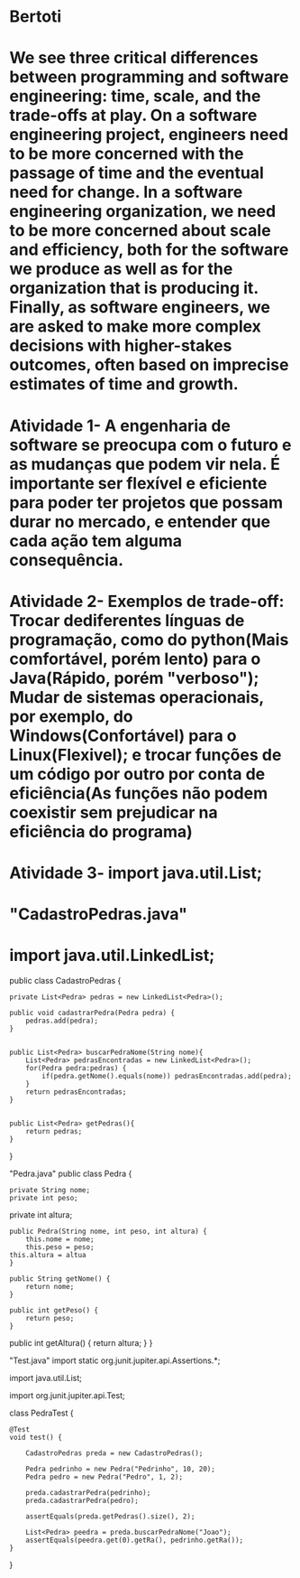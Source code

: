 # Bertoti
# We see three critical differences between programming and software engineering: time, scale, and the trade-offs at play. On a software engineering project, engineers need to be more concerned with the passage of time and the eventual need for change. In a software engineering organization, we need to be more concerned about scale and efficiency, both for the software we produce as well as for the organization that is producing it. Finally, as software engineers, we are asked to make more complex decisions with higher-stakes outcomes, often based on imprecise estimates of time and growth.

# Atividade 1- A engenharia de software se preocupa com o futuro e as mudanças que podem vir nela. É importante ser flexível e eficiente para poder ter projetos que possam durar no mercado, e entender que cada ação tem alguma consequência.

# Atividade 2- Exemplos de trade-off: Trocar dediferentes línguas de programação, como do python(Mais comfortável, porém lento) para o Java(Rápido, porém "verboso"); Mudar de sistemas operacionais, por exemplo, do Windows(Confortável) para o Linux(Flexivel); e trocar funções de um código por outro por conta de eficiência(As funções não podem coexistir sem prejudicar na eficiência do programa)

# Atividade 3- import java.util.List;

# "CadastroPedras.java"
# import java.util.LinkedList;

 public class CadastroPedras {
 	
 	private List<Pedra> pedras = new LinkedList<Pedra>();
 	
 	public void cadastrarPedra(Pedra pedra) {
 		pedras.add(pedra);
 	}
 	
 	
 	public List<Pedra> buscarPedraNome(String nome){
 		List<Pedra> pedrasEncontradas = new LinkedList<Pedra>();
 		for(Pedra pedra:pedras) {
 			if(pedra.getNome().equals(nome)) pedrasEncontradas.add(pedra);
 		}
 		return pedrasEncontradas;
 	}
 	
 	
 	public List<Pedra> getPedras(){
 		return pedras;
 	}
 }


 "Pedra.java"
 public class Pedra {
 	
 	private String nome;
 	private int peso;
  private int altura;
 	
 	public Pedra(String nome, int peso, int altura) {
 		this.nome = nome;
 		this.peso = peso;
    this.altura = altua
 	}
 	
 	public String getNome() {
 		return nome;
 	}
 	
 	public int getPeso() {
 		return peso;
 	} 
  
  public int getAltura() {
 	  return altura;
 	} 
}


 "Test.java"
 import static org.junit.jupiter.api.Assertions.*;

 import java.util.List;

 import org.junit.jupiter.api.Test;

 class PedraTest {
 
 	@Test
 	void test() {
 		
 		CadastroPedras preda = new CadastroPedras();
 		
 		Pedra pedrinho = new Pedra("Pedrinho", 10, 20);
 		Pedra pedro = new Pedra("Pedro", 1, 2);
 		
 		preda.cadastrarPedra(pedrinho);
 		preda.cadastrarPedra(pedro);
 		
 		assertEquals(preda.getPedras().size(), 2);
 		
 		List<Pedra> peedra = preda.buscarPedraNome("Joao");
 		assertEquals(peedra.get(0).getRa(), pedrinho.getRa());
 	}
 
}


